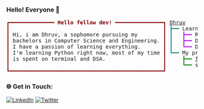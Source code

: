 ### Hello! Everyone 👋
<pre style="font-family:'Space Mono','DejaVu Sans Mono',consolas,'Courier New',monospace">
<span style="color: #800000; text-decoration-color: #800000">┏━━━━━━━━━━━━━━ </span><span style="color: #800000; text-decoration-color: #800000; font-weight: bold">Hello fellow dev!</span><span style="color: #800000; text-decoration-color: #800000"> ━━━━━━━━━━━━━━━┓</span> <a href="https://www.github.com/ogdhruv">Dhruv</a>                                
<span style="color: #800000; text-decoration-color: #800000">┃</span>                                                <span style="color: #800000; text-decoration-color: #800000">┃</span> <span style="color: #008080; text-decoration-color: #008080">┣━━ </span>Learning python                  
<span style="color: #800000; text-decoration-color: #800000">┃</span> Hi, i am Dhruv, a sophomore pursuing my        <span style="color: #800000; text-decoration-color: #800000">┃</span> <span style="color: #008080; text-decoration-color: #008080">┃   </span><span style="color: #af00ff; text-decoration-color: #af00ff">┣━━ </span>Right now on the #100DayofWeb
<span style="color: #800000; text-decoration-color: #800000">┃</span> bachelors in Computer Science and Engineering. <span style="color: #800000; text-decoration-color: #800000">┃</span> <span style="color: #008080; text-decoration-color: #008080">┃   </span><span style="color: #af00ff; text-decoration-color: #af00ff">┣━━ </span>Django and Javascript        
<span style="color: #800000; text-decoration-color: #800000">┃</span> I have a passion of learning everything.       <span style="color: #800000; text-decoration-color: #800000">┃</span> <span style="color: #008080; text-decoration-color: #008080">┃   </span><span style="color: #af00ff; text-decoration-color: #af00ff">┗━━ </span>DevOps                       
<span style="color: #800000; text-decoration-color: #800000">┃</span> I&#x27;m learning Python right now, most of my time <span style="color: #800000; text-decoration-color: #800000">┃</span> <span style="color: #008080; text-decoration-color: #008080">┗━━ </span>My projects                      
<span style="color: #800000; text-decoration-color: #800000">┃</span> is spent on terminal and DSA.                  <span style="color: #800000; text-decoration-color: #800000">┃</span> <span style="color: #008080; text-decoration-color: #008080">    </span><span style="color: #008000; text-decoration-color: #008000">┣━━ </span><a href="https://github.com/ogdhruv/faster-kid">fasterKid</a>                    
<span style="color: #800000; text-decoration-color: #800000">┃</span>                                                <span style="color: #800000; text-decoration-color: #800000">┃</span> <span style="color: #008080; text-decoration-color: #008080">    </span><span style="color: #008000; text-decoration-color: #008000">┗━━ </span>soon will add more           
<span style="color: #800000; text-decoration-color: #800000">┗━━━━━━━━━━━━━━━━━━━━━━━━━━━━━━━━━━━━━━━━━━━━━━━━┛</span>                                      
</pre>
### 🌐 Get in Touch:
[![LinkedIn](https://img.shields.io/badge/LinkedIn-%230077B5.svg?logo=linkedin&logoColor=white)](https://linkedin.com/in/https://www.linkedin.com/in/dhruv-r-a87564183/) [![Twitter](https://img.shields.io/badge/Twitter-%231DA1F2.svg?logo=Twitter&logoColor=white)](https://twitter.com/OGdhruv) 
